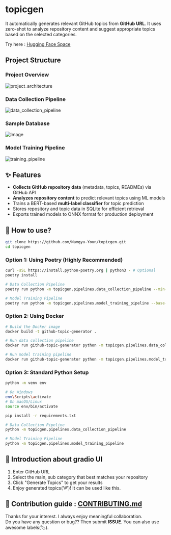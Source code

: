 # topicgen

It automatically generates relevant GitHub topics from **GitHub URL**. It uses zero-shot to analyze repository content and suggest appropriate topics based on the selected categories.

Try here : [Hugging Face Space](https://huggingface.co/spaces/Namgyu-Youn/topic-generator)


## Project Structure
### Project Overview
![project_architecture](https://github.com/user-attachments/assets/dbe27e6e-0a94-4151-8733-4f6e3c16b800)

### Data Collection Pipeline
![data_collection_pipeline](https://github.com/user-attachments/assets/868250d0-7309-483b-9b35-cdcae71a96a1)

### Sample Database
![Image](https://github.com/user-attachments/assets/f7155cc7-4f53-46a3-80d3-bc2a65153c4d)

### Model Training Pipeline
![training_pipeline](https://github.com/user-attachments/assets/d75ab603-fa3f-4d46-abc0-5c270571af23)

## ✨ Features
- **Collects GitHub repository data** (metadata, topics, READMEs) via GitHub API
- **Analyzes repository content** to predict relevant topics using ML models
- Trains a BERT-based **multi-label classifier** for topic prediction
- Stores repository and topic data in SQLite for efficient retrieval
- Exports trained models to ONNX format for production deployment

## 🚩 How to use?

```bash
git clone https://github.com/Namgyu-Youn/topicgen.git
cd topicgen
```

### Option 1: Using Poetry (Highly Recommended)
```bash
curl -sSL https://install.python-poetry.org | python3 - # Optional
poetry install

# Data Collection Pipeline
poetry run python -m topicgen.pipelines.data_collection_pipeline --min-stars 1000 --language python --max-repos 500

# Model Training Pipeline
poetry run python -m topicgen.pipelines.model_training_pipeline --base-model bert-base-uncased --num-epochs 5
```

### Option 2: Using Docker
```bash
# Build the Docker image
docker build -t github-topic-generator .

# Run data collection pipeline
docker run github-topic-generator python -m topicgen.pipelines.data_collection_pipeline

# Run model training pipeline
docker run github-topic-generator python -m topicgen.pipelines.model_training_pipeline
```

### Option 3: Standard Python Setup
```bash
python -m venv env

# On Windows
env\Scripts\activate
# On macOS/Linux
source env/bin/activate

pip install -r requirements.txt

# Data Collection Pipeline
python -m topicgen.pipelines.data_collection_pipeline

# Model Training Pipeline
python -m topicgen.pipelines.model_training_pipeline
```

## 🧐 Introduction about gradio UI

1. Enter GitHub URL
2. Select the main, sub category that best matches your repository
3. Click "Generate Topics" to get your results
4. Enjoy generated topics('#')! It can be used like this.


## 👥 Contribution guide : [CONTRIBUTING.md](https://github.com/Namgyu-Youn/github-topic-generator/blob/main/CONTRIBUTING.md)
Thanks for your interest. I always enjoy meaningful collaboration. <br/>
Do you have any question or bug?? Then submit **ISSUE**. You can also use awesome labels(🏷️).